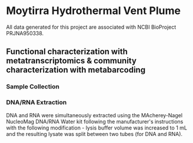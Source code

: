 # Moytirra Hydrothermal Vent Plume  

All data generated for this project are associated with NCBI BioProject PRJNA950338.

## Functional characterization with metatranscriptomics & community characterization with metabarcoding

### Sample Collection  

### DNA/RNA Extraction
DNA and RNA were simultaneously extracted using the MAcherey-Nagel NucleoMag DNA/RNA Water kit following the manufacturer's instructions with the following modification - lysis buffer volume was increased to 1 mL and the resulting lysate was split between two tubes (for DNA and RNA). 

 
